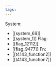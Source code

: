 ```yaml
---
tags:
---
```

System:
- [[system_66]]
- [[system_1]]
Flag:
- [[flag_12112]]
- [[flag_9477]]
Fn:
- [[t4143_function2]]
- [[t4143_function7]]
